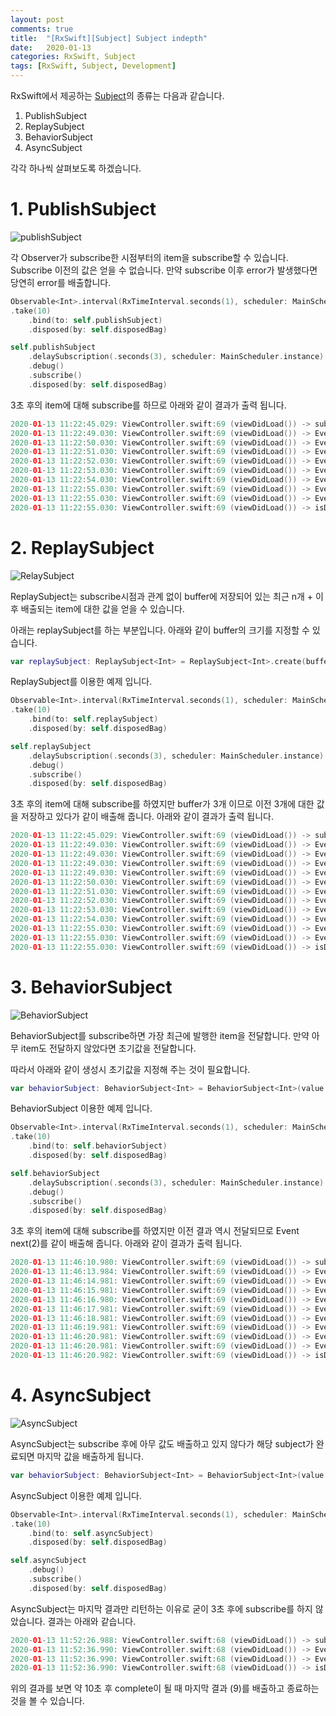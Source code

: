 ```yaml
---
layout: post
comments: true
title:  "[RxSwift][Subject] Subject indepth"
date:   2020-01-13
categories: RxSwift, Subject
tags: [RxSwift, Subject, Development]
---
```


RxSwift에서 제공하는 [Subject]의 종류는 다음과 같습니다.

1. PublishSubject
2. ReplaySubject
3. BehaviorSubject
4. AsyncSubject

각각 하나씩 살펴보도록 하겠습니다.

# 1. PublishSubject
![publishSubject](https://t3.daumcdn.net/thumb/R720x0/?fname=http://t1.daumcdn.net/brunch/service/user/1YN0/image/MBBplT-FTxASbHX2GGZCXI-B58g.png)

각 Observer가 subscribe한 시점부터의 item을 subscribe할 수 있습니다. Subscribe 이전의 값은 얻을 수 없습니다.
만약 subscribe 이후 error가 발생했다면 당연히 error를 배출합니다.

```swift
Observable<Int>.interval(RxTimeInterval.seconds(1), scheduler: MainScheduler.instance)
.take(10)
    .bind(to: self.publishSubject)
    .disposed(by: self.disposedBag)

self.publishSubject
    .delaySubscription(.seconds(3), scheduler: MainScheduler.instance)
    .debug()
    .subscribe()
    .disposed(by: self.disposedBag)
```

3초 후의 item에 대해 subscribe를 하므로 아래와 같이 결과가 출력 됩니다.

```swift
2020-01-13 11:22:45.029: ViewController.swift:69 (viewDidLoad()) -> subscribed
2020-01-13 11:22:49.030: ViewController.swift:69 (viewDidLoad()) -> Event next(3)
2020-01-13 11:22:50.030: ViewController.swift:69 (viewDidLoad()) -> Event next(4)
2020-01-13 11:22:51.030: ViewController.swift:69 (viewDidLoad()) -> Event next(5)
2020-01-13 11:22:52.030: ViewController.swift:69 (viewDidLoad()) -> Event next(6)
2020-01-13 11:22:53.030: ViewController.swift:69 (viewDidLoad()) -> Event next(7)
2020-01-13 11:22:54.030: ViewController.swift:69 (viewDidLoad()) -> Event next(8)
2020-01-13 11:22:55.030: ViewController.swift:69 (viewDidLoad()) -> Event next(9)
2020-01-13 11:22:55.030: ViewController.swift:69 (viewDidLoad()) -> Event completed
2020-01-13 11:22:55.030: ViewController.swift:69 (viewDidLoad()) -> isDisposed
```

# 2. ReplaySubject
![RelaySubject](https://t1.daumcdn.net/cfile/tistory/997395345C1F6A600F)

ReplaySubject는 subscribe시점과 관계 없이 buffer에 저장되어 있는 최근 n개 + 이후 배출되는 item에 대한 값을 얻을 수 있습니다.

아래는 replaySubject를 하는 부분입니다. 아래와 같이 buffer의 크기를 지정할 수 있습니다.

```swift
var replaySubject: ReplaySubject<Int> = ReplaySubject<Int>.create(bufferSize: 3)
```

ReplaySubject를 이용한 예제 입니다.

```swift
Observable<Int>.interval(RxTimeInterval.seconds(1), scheduler: MainScheduler.instance)
.take(10)
    .bind(to: self.replaySubject)
    .disposed(by: self.disposedBag)

self.replaySubject
    .delaySubscription(.seconds(3), scheduler: MainScheduler.instance)
    .debug()
    .subscribe()
    .disposed(by: self.disposedBag)
```

3초 후의 item에 대해 subscribe를 하였지만 buffer가 3개 이므로 이전 3개에 대한 값을 저장하고 있다가 같이 배출해 줍니다. 아래와 같이 결과가 출력 됩니다.

```swift
2020-01-13 11:22:45.029: ViewController.swift:69 (viewDidLoad()) -> subscribed
2020-01-13 11:22:49.030: ViewController.swift:69 (viewDidLoad()) -> Event next(0)
2020-01-13 11:22:49.030: ViewController.swift:69 (viewDidLoad()) -> Event next(1)
2020-01-13 11:22:49.030: ViewController.swift:69 (viewDidLoad()) -> Event next(2)
2020-01-13 11:22:49.030: ViewController.swift:69 (viewDidLoad()) -> Event next(3)
2020-01-13 11:22:50.030: ViewController.swift:69 (viewDidLoad()) -> Event next(4)
2020-01-13 11:22:51.030: ViewController.swift:69 (viewDidLoad()) -> Event next(5)
2020-01-13 11:22:52.030: ViewController.swift:69 (viewDidLoad()) -> Event next(6)
2020-01-13 11:22:53.030: ViewController.swift:69 (viewDidLoad()) -> Event next(7)
2020-01-13 11:22:54.030: ViewController.swift:69 (viewDidLoad()) -> Event next(8)
2020-01-13 11:22:55.030: ViewController.swift:69 (viewDidLoad()) -> Event next(9)
2020-01-13 11:22:55.030: ViewController.swift:69 (viewDidLoad()) -> Event completed
2020-01-13 11:22:55.030: ViewController.swift:69 (viewDidLoad()) -> isDisposed
```

# 3. BehaviorSubject
![BehaviorSubject](https://img1.daumcdn.net/thumb/R720x0.q80/?scode=mtistory2&fname=http%3A%2F%2Fcfile22.uf.tistory.com%2Fimage%2F99B0A6455C95BA8D0A1932)

BehaviorSubject를 subscribe하면 가장 최근에 발행한 item을 전달합니다. 만약 아무 item도 전달하지 않았다면 초기값을 전달합니다. 

따라서 아래와 같이 생성시 초기값을 지정해 주는 것이 필요합니다.

```swift
var behaviorSubject: BehaviorSubject<Int> = BehaviorSubject<Int>(value: -1)
```

BehaviorSubject 이용한 예제 입니다.

```swift
Observable<Int>.interval(RxTimeInterval.seconds(1), scheduler: MainScheduler.instance)
.take(10)
    .bind(to: self.behaviorSubject)
    .disposed(by: self.disposedBag)

self.behaviorSubject
    .delaySubscription(.seconds(3), scheduler: MainScheduler.instance)
    .debug()
    .subscribe()
    .disposed(by: self.disposedBag)
```

3초 후의 item에 대해 subscribe를 하였지만 이전 결과 역시 전달되므로 Event next(2)를 같이 배출해 줍니다. 아래와 같이 결과가 출력 됩니다.

```swift
2020-01-13 11:46:10.980: ViewController.swift:69 (viewDidLoad()) -> subscribed
2020-01-13 11:46:13.984: ViewController.swift:69 (viewDidLoad()) -> Event next(2)
2020-01-13 11:46:14.981: ViewController.swift:69 (viewDidLoad()) -> Event next(3)
2020-01-13 11:46:15.981: ViewController.swift:69 (viewDidLoad()) -> Event next(4)
2020-01-13 11:46:16.980: ViewController.swift:69 (viewDidLoad()) -> Event next(5)
2020-01-13 11:46:17.981: ViewController.swift:69 (viewDidLoad()) -> Event next(6)
2020-01-13 11:46:18.981: ViewController.swift:69 (viewDidLoad()) -> Event next(7)
2020-01-13 11:46:19.981: ViewController.swift:69 (viewDidLoad()) -> Event next(8)
2020-01-13 11:46:20.981: ViewController.swift:69 (viewDidLoad()) -> Event next(9)
2020-01-13 11:46:20.981: ViewController.swift:69 (viewDidLoad()) -> Event completed
2020-01-13 11:46:20.982: ViewController.swift:69 (viewDidLoad()) -> isDisposed

```

# 4. AsyncSubject

![AsyncSubject](https://img1.daumcdn.net/thumb/R720x0.q80/?scode=mtistory2&fname=http%3A%2F%2Fcfile30.uf.tistory.com%2Fimage%2F997DC9455C95BA8C0C6593)

AsyncSubject는 subscribe 후에 아무 값도 배출하고 있지 않다가 해당 subject가 완료되면 마지막 값을 배출하게 됩니다.

```swift
var behaviorSubject: BehaviorSubject<Int> = BehaviorSubject<Int>(value: -1)
```

AsyncSubject 이용한 예제 입니다.

```swift
Observable<Int>.interval(RxTimeInterval.seconds(1), scheduler: MainScheduler.instance)
.take(10)
    .bind(to: self.asyncSubject)
    .disposed(by: self.disposedBag)

self.asyncSubject
    .debug()
    .subscribe()
    .disposed(by: self.disposedBag)
```

AsyncSubject는 마지막 결과만 리턴하는 이유로 굳이 3초 후에 subscribe를 하지 않았습니다. 결과는 아래와 같습니다.

```swift
2020-01-13 11:52:26.988: ViewController.swift:68 (viewDidLoad()) -> subscribed
2020-01-13 11:52:36.990: ViewController.swift:68 (viewDidLoad()) -> Event next(9)
2020-01-13 11:52:36.990: ViewController.swift:68 (viewDidLoad()) -> Event completed
2020-01-13 11:52:36.990: ViewController.swift:68 (viewDidLoad()) -> isDisposed

```

위의 결과를 보면 약 10초 후 complete이 될 때 마지막 결과 (9)를 배출하고 종료하는 것을 볼 수 있습니다.


[Subject]: 2020-01-10-Subject-Basic.md
